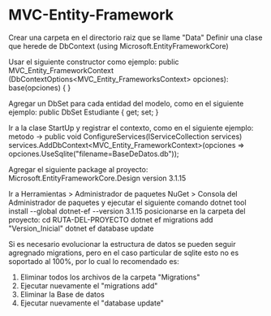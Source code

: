 # MVC-Entity-Framework

Crear una carpeta en el directorio raiz que se llame "Data"
Definir una clase que herede de DbContext (using Microsoft.EntityFrameworkCore)

Usar el siguiente constructor como ejemplo:
public MVC_Entity_FrameworkContext (DbContextOptions<MVC_Entity_FrameworksContext> opciones): base(opciones)
{
}

Agregar un DbSet para cada entidad del modelo, como en el siguiente ejemplo:
public DbSet<Estudiante> Estudiante { get; set; }

Ir a la clase StartUp y registrar el contexto, como en el siguiente ejemplo:
metodo -> public void ConfigureServices(IServiceCollection services)
  services.AddDbContext<MVC_Entity_FrameworkContext>(opciones => opciones.UseSqlite("filename=BaseDeDatos.db"));


Agregar el siguiente package al proyecto: Microsoft.EntityFrameworkCore.Design version 3.1.15

Ir a Herramientas > Administrador de paquetes NuGet > Consola del Administrador de paquetes y ejecutar el siguiente comando
  dotnet tool install --global dotnet-ef --version 3.1.15
  posicionarse en la carpeta del proyecto: cd RUTA-DEL-PROYECTO
  dotnet ef migrations add "Version_Inicial"
  dotnet ef database update

Si es necesario evolucionar la estructura de datos se pueden seguir agregnado migrations, pero en el caso particular de sqlite esto no es soportado al 100%, por lo cual
lo recomendado es:
1) Eliminar todos los archivos de la carpeta "Migrations" 
2) Ejecutar nuevamente el "migrations add"
3) Eliminar la Base de datos
4) Ejecutar nuevamente el "database update"
